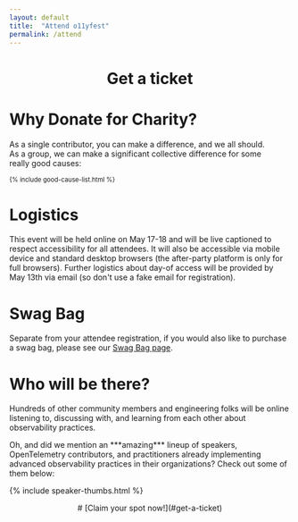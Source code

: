 ```yaml
---
layout: default
title:  "Attend o11yfest"
permalink: /attend
---
```


<div style="text-align:center;" markdown="1">

# Get a ticket

</div>
<link rel="stylesheet" type="text/css" href='https://css.tito.io/v1.1' />
<style type="text/css">
.tito-badge-link {
  display: none;
  visibility: hidden;
}
.tito-wrapper {
  color: #eee;
}
* {
  box-sizing: content-box;
}
</style>

<script src='https://js.tito.io/v1' async></script>

<tito-widget event="o11yfest/2021"></tito-widget>

<div class="flexbox">

<div style="flex:1;align-self:flex-start;min-width:400px;padding-right:2em;" markdown=1>

# Why Donate for Charity?

As a single contributor, you can make a difference, and we all should. As a group,
 we can make a significant collective difference for some really good causes:

<div style="font-size:0.8em;" markdown=1>

{% include good-cause-list.html %}

</div>

</div>
<div style="flex:1;align-self:flex-start;min-width:400px;" markdown=1>

# Logistics

This event will be held online on May 17-18 and will be live captioned to respect accessibility for all attendees. It
 will also be accessible via mobile device and standard desktop browsers (the after-party platform
 is only for full browsers). Further logistics about day-of access will be provided
 by May 13th via email (so don't use a fake email for registration).

# Swag Bag

Separate from your attendee registration, if you would also like to purchase a swag
 bag, please see our <a href="/swag-bag" use-same-tab="false">Swag Bag page</a>.

</div>

<div style="text-align:left;">
<h1>Who will be there?</h1>
<p>
Hundreds of other community members and engineering folks will be online listening to,
 discussing with, and learning from each other about observability practices.
</p>
<p>
Oh, and did we mention an ***amazing*** lineup of speakers, OpenTelemetry contributors,
 and practitioners already implementing advanced observability practices in their
 organizations? Check out some of them below:
</p>
</div>

{% include speaker-thumbs.html %}

<div style="text-align:center;" markdown="1">
# [Claim your spot now!](#get-a-ticket)
</div>
